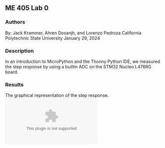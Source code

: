 ## ME 405 Lab 0

### Authors
By: Jack Krammer, Ahren Dosanjh, and Lorenzo Pedroza
California Polytechnic State University
January 29, 2024

### Description
In an introduction to MicroPython and the Thonny Python IDE, we measured the step response by using a builtin ADC on the STM32 Nucleo L476RG board.

### Results
The graphical representation of the step response.
![voltage (volts) plotted as a function of time (milliseconds)](./lab0_data.csv)
